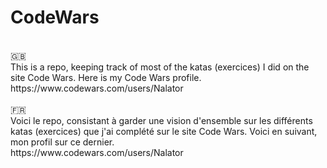 # CodeWars
<br/>
🇬🇧
<br/>
This is a repo, keeping track of most of the katas (exercices) I did on the site Code Wars.
Here is my Code Wars profile.<br/>
https://www.codewars.com/users/Nalator
<br/>
<br/>
🇫🇷
<br/>
Voici le repo, consistant à garder une vision d'ensemble sur les différents katas (exercices) que j'ai complété sur le site Code Wars.
Voici en suivant, mon profil sur ce dernier.<br/>
https://www.codewars.com/users/Nalator
<br/>
